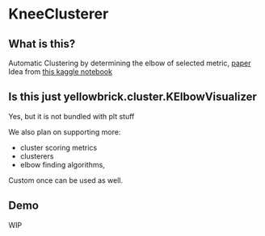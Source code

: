 # KneeClusterer

## What is this?
Automatic Clustering by determining the elbow of selected metric, [paper](https://raghavan.usc.edu//papers/kneedle-simplex11.pdf)
Idea from [this kaggle notebook](https://www.kaggle.com/code/arunklenin/space-titanic-eda-advanced-feature-engineering/notebook#5.4-Encoding-Techniques)

## Is this just yellowbrick.cluster.KElbowVisualizer
Yes, but it is not bundled with plt stuff

We also plan on supporting more:
- cluster scoring metrics
- clusterers
- elbow finding algorithms,

Custom once can be used as well.

## Demo
WIP
